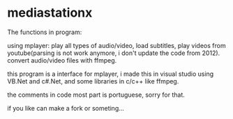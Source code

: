 mediastationx
============
The functions in program:

using mplayer:
play all types of audio/video, load subtitles, play videos from youtube(parsing is not work anymore, i don't update the code from 2012).
convert audio/video files with ffmpeg.


this program is a interface for mplayer, i made this in visual studio using VB.Net and c#.Net, and some libraries in c/c++ like ffmpeg.

the comments in code most part is portuguese, sorry for that.

if you like can make a fork or someting...
